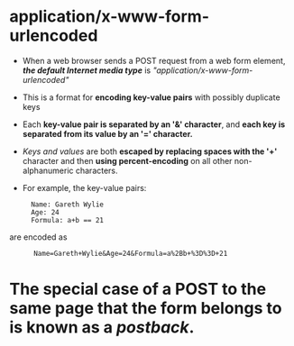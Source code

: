 # application/x-www-form-urlencoded
* When a web browser sends a POST request from a web form element, ***the default Internet media type*** is *"application/x-www-form-urlencoded"*
* This is a format for **encoding key-value pairs** with possibly duplicate keys
* Each **key-value pair is separated by an '&' character**, and **each key is separated from its value by an '=' character.**
* *Keys and values* are both **escaped by replacing spaces with the '+'** character and then **using percent-encoding** on all other non-alphanumeric characters.
* For example, the key-value pairs: 

        Name: Gareth Wylie
        Age: 24
        Formula: a+b == 21

are encoded as

          Name=Gareth+Wylie&Age=24&Formula=a%2Bb+%3D%3D+21

# The special case of a **POST to the same page that the form belongs to** is known as a ***postback***.

